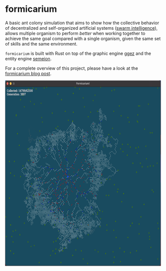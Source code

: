 # formicarium

A basic ant colony simulation that aims to show how the collective behavior of
decentralized and self-organized artificial systems 
([swarm intelligence](https://en.wikipedia.org/wiki/Swarm_intelligence)), allows
multiple organism to perform *better* when working together to achieve the same
goal compared with a single organism, given the same set of skills and the same
environment.

`formicarium` is built with Rust on top of the graphic engine
[ggez](https://github.com/ggez/ggez) and the entity engine
[semeion](https://github.com/gliderkite/semeion).


For a complete overview of this project, please have a look at the
[formicarium blog post](https://gliderkite.github.io/posts/formicarium).

<img src="preview.png" width="750" height="600">
